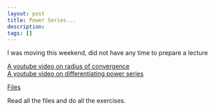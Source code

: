 ```yaml
---
layout: post
title: Power Series...
description:
tags: []
---
```


I was moving this weekend, did not have any time to prepare a lecture

[A youtube video on radius of convergence](https://www.youtube.com/watch?v=FH5a3USaf_A)  
[A youtube video on differentiating power series](https://www.youtube.com/watch?v=fLJsUpZnt1M)

[Files](https://buffalo.box.com/s/mu37s6xsht20cayjnnwukir5jj7yqyvz)

Read all the files and do all the exercises.